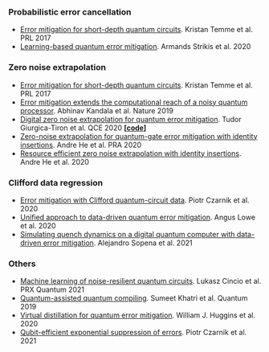 ### Probabilistic error cancellation

- [Error mitigation for short-depth quantum circuits](https://arxiv.org/abs/1612.02058). Kristan Temme et al. PRL 2017
- [Learning-based quantum error mitigation](https://arxiv.org/abs/2005.07601). Armands Strikis et al. 2020


### Zero noise extrapolation

- [Error mitigation for short-depth quantum circuits](https://arxiv.org/abs/1612.02058). Kristan Temme et al. PRL 2017
- [Error mitigation extends the computational reach of a noisy quantum processor](https://www.nature.com/articles/s41586-019-1040-7). Abhinav Kandala et al. Nature 2019
- [Digital zero noise extrapolation for quantum error mitigation](https://ieeexplore.ieee.org/document/9259940). Tudor Giurgica-Tiron et al. QCE 2020 **[[code](https://github.com/unitaryfund/mitiq)]**
- [Zero-noise extrapolation for quantum-gate error mitigation with identity insertions](https://journals.aps.org/pra/abstract/10.1103/PhysRevA.102.012426). Andre He et al. PRA 2020
- [Resource efficient zero noise extrapolation with identity insertions](https://arxiv.org/abs/2003.04941). Andre He et al. 2020


### Clifford data regression

- [Error mitigation with Clifford quantum-circuit data](https://arxiv.org/abs/2005.10189). Piotr Czarnik et al. 2020
- [Unified approach to data-driven quantum error mitigation](https://arxiv.org/abs/2011.01157). Angus Lowe et al. 2020
- [Simulating quench dynamics on a digital quantum computer with data-driven error mitigation](https://arxiv.org/pdf/2103.12680). Alejandro Sopena et al. 2021

### Others

- [Machine learning of noise-resilient quantum circuits](https://journals.aps.org/prxquantum/abstract/10.1103/PRXQuantum.2.010324). Lukasz Cincio et al. PRX Quantum 2021
- [Quantum-assisted quantum compiling](https://quantum-journal.org/papers/q-2019-05-13-140/). Sumeet Khatri et al. Quantum 2019
- [Virtual distillation for quantum error mitigation](https://arxiv.org/abs/2011.07064). William J. Huggins et al. 2020
- [Qubit-efficient exponential suppression of errors](https://arxiv.org/abs/2102.06056). Piotr Czarnik et al. 2021
